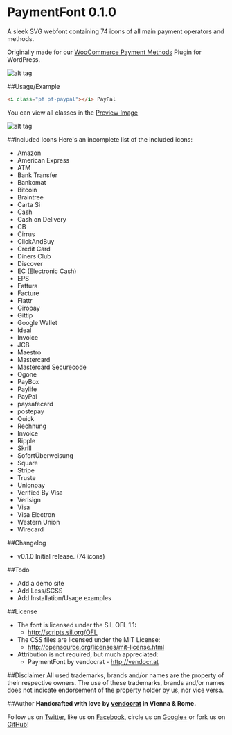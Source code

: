 PaymentFont 0.1.0
=================

A sleek SVG webfont containing 74 icons of all main payment operators and methods.

Originally made for our [WooCommerce Payment Methods](https://wordpress.org/plugins/woocommerce-payment-methods/) Plugin for WordPress.

![alt tag](https://github.com/vendocrat/WooCommerce-Payment-Methods/blob/master/woocommerce-payment-methods/screenshot-1.png)

##Usage/Example

```html
<i class="pf pf-paypal"></i> PayPal
```

You can view all classes in the [Preview Image](https://github.com/vendocrat/PaymentFont/blob/master/preview.png)

![alt tag](https://github.com/vendocrat/PaymentFont/blob/master/preview.png)

##Included Icons
Here's an incomplete list of the included icons:

* Amazon
* American Express
* ATM
* Bank Transfer
* Bankomat
* Bitcoin
* Braintree
* Carta Si
* Cash
* Cash on Delivery
* CB
* Cirrus
* ClickAndBuy
* Credit Card
* Diners Club
* Discover
* EC (Electronic Cash)
* EPS
* Fattura
* Facture
* Flattr
* Giropay
* Gittip
* Google Wallet
* Ideal
* Invoice
* JCB
* Maestro
* Mastercard
* Mastercard Securecode
* Ogone
* PayBox
* Paylife
* PayPal
* paysafecard
* postepay
* Quick
* Rechnung
* Invoice
* Ripple
* Skrill
* SofortÜberweisung
* Square
* Stripe
* Truste
* Unionpay
* Verified By Visa
* Verisign
* Visa
* Visa Electron
* Western Union
* Wirecard

##Changelog
- v0.1.0 Initial release. (74 icons)

##Todo
- Add a demo site
- Add Less/SCSS
- Add Installation/Usage examples

##License
- The font is licensed under the SIL OFL 1.1:
  - http://scripts.sil.org/OFL
- The CSS files are licensed under the MIT License:
  - http://opensource.org/licenses/mit-license.html
- Attribution is not required, but much appreciated:
  - PaymentFont by vendocrat - http://vendocr.at

##Disclaimer
All used trademarks, brands and/or names are the property of their respective owners.
The use of these trademarks, brands and/or names does not indicate endorsement of the property holder by us, nor vice versa.

##Author
**Handcrafted with love by [vendocrat](http://vendocr.at/) in Vienna &amp; Rome.**

Follow us on [Twitter](https://twitter.com/vendocrat), like us on [Facebook](https://www.facebook.com/vendocrat), circle us on [Google+](https://plus.google.com/+vendocrat) or fork us on [GitHub](https://github.com/vendocrat)!
